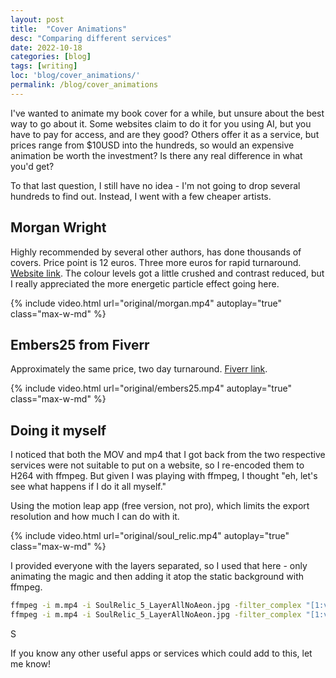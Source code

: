 ```yaml
---
layout: post
title:  "Cover Animations"
desc: "Comparing different services"
date: 2022-10-18
categories: [blog]
tags: [writing]
loc: 'blog/cover_animations/'
permalink: /blog/cover_animations
---
```


I've wanted to animate my book cover for a while, but unsure about the best way to go about it. Some websites claim to do it for you using AI, but you have to pay for access, and are they good? Others offer it as a service, but prices range from $10USD into the hundreds, so would an expensive animation be worth the investment? Is there any real difference in what you'd get?

To that last question, I still have no idea - I'm not going to drop several hundreds to find out. Instead, I went with a few cheaper artists.

## Morgan Wright

Highly recommended by several other authors, has done thousands of covers. Price point is 12 euros. Three more euros for rapid turnaround. [Website link](https://www.morganwrightbooks.com/book-cover-animations-service). The colour levels got a little crushed and contrast reduced, but I really appreciated the more energetic particle effect going here.

{% include video.html url="original/morgan.mp4" autoplay="true" class="max-w-md" %}

## Embers25 from Fiverr

Approximately the same price, two day turnaround. [Fiverr link](https://www.fiverr.com/embers25/animate-your-fiction-book-cover).

{% include video.html url="original/embers25.mp4" autoplay="true" class="max-w-md" %}

## Doing it myself

I noticed that both the MOV and mp4 that I got back from the two respective services were not suitable to put on a website, so I re-encoded them to H264 with ffmpeg. But given I was playing with ffmpeg, I thought "eh, let's see what happens if I do it all myself."

Using the motion leap app (free version, not pro), which limits the export resolution and how much I can do with it. 

{% include video.html url="original/soul_relic.mp4" autoplay="true" class="max-w-md" %}

I provided everyone with the layers separated, so I used that here - only animating the magic and then adding it atop the static background 
with ffmpeg.

```bash
ffmpeg -i m.mp4 -i SoulRelic_5_LayerAllNoAeon.jpg -filter_complex "[1:v][0:v]scale2ref[ckout][vid];[vid]format=gbrp[vid];[vid][ckout] blend=all_mode=screen[x];[x]format=yuv420p[y];[y]scale=-1:550 [out]" -map "[out]" -y soul_relic_small.mp4
ffmpeg -i m.mp4 -i SoulRelic_5_LayerAllNoAeon.jpg -filter_complex "[1:v][0:v]scale2ref[ckout][vid];[vid]format=gbrp[vid];[vid][ckout] blend=all_mode=screen[x];[x]format=yuv420p [out]" -map "[out]" -y soul_relic.mp4
```

S

If you know any other useful apps or services which could add to this, let me know!